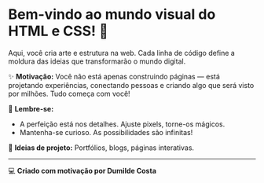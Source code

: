 # Bem-vindo ao mundo visual do HTML e CSS! 🎨

Aqui, você cria arte e estrutura na web. Cada linha de código define a moldura das ideias que transformarão o mundo digital.

✨ **Motivação:** 
Você não está apenas construindo páginas — está projetando experiências, conectando pessoas e criando algo que será visto por milhões. Tudo começa com você!

🌟 **Lembre-se:** 
- A perfeição está nos detalhes. Ajuste pixels, torne-os mágicos.
- Mantenha-se curioso. As possibilidades são infinitas!

🚀 **Ideias de projeto:** Portfólios, blogs, páginas interativas.

---

💻 **Criado com motivação por Dumilde Costa**

